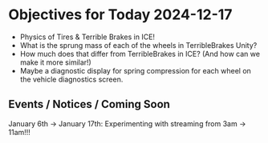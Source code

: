 # Objectives for Today 2024-12-17

- Physics of Tires & Terrible Brakes in ICE!
- What is the sprung mass of each of the wheels in TerribleBrakes Unity?
- How much does that differ from TerribleBrakes in ICE? (And how can we make it more similar!)
- Maybe a diagnostic display for spring compression for each wheel on the vehicle diagnostics screen.

## Events / Notices / Coming Soon

January 6th -> January 17th: Experimenting with streaming from 3am -> 11am!!!
